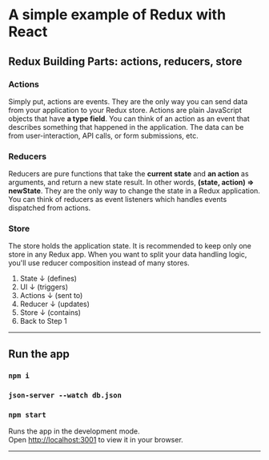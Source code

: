 # A simple example of Redux with React

## Redux Building Parts: actions, reducers, store

### Actions

Simply put, actions are events. They are the only way you can send data from your application to your Redux store. Actions are plain JavaScript objects that have **a type field**. You can think of an action as an event that describes something that happened in the application. The data can be from user-interaction, API calls, or form submissions, etc.

### Reducers

Reducers are pure functions that take the **current state** and **an action** as arguments, and return a new state result. In other words, **(state, action) => newState**. They are the only way to change the state in a Redux application. You can think of reducers as event listeners which handles events dispatched from actions.

### Store

The store holds the application state. It is recommended to keep only one store in any Redux app. When you want to split your data handling logic, you'll use reducer composition instead of many stores.

1. State
   ↓ (defines)
2. UI
   ↓ (triggers)
3. Actions
   ↓ (sent to)
4. Reducer
   ↓ (updates)
5. Store
   ↓ (contains)
6. Back to Step 1

---

## Run the app

### `npm i`

### `json-server --watch db.json`

### `npm start`

Runs the app in the development mode.\
Open [http://localhost:3001](http://localhost:3001) to view it in your browser.

---
